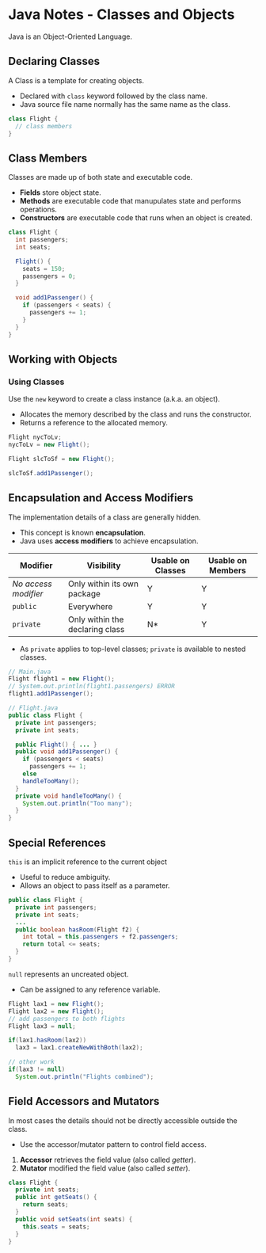 # Java Notes - Classes and Objects

Java is an Object-Oriented Language.

## Declaring Classes

A Class is a template for creating objects.

* Declared with `class` keyword followed by the class name.
* Java source file name normally has the same name as the class.

```java
class Flight {
  // class members
}
```

## Class Members

Classes are made up of both state and executable code.

* **Fields** store object state.
* **Methods** are executable code that manupulates state and performs operations.
* **Constructors** are executable code that runs when an object is created.

```java
class Flight {
  int passengers;
  int seats;

  Flight() {
    seats = 150;
    passengers = 0;
  }

  void add1Passenger() {
    if (passengers < seats) {
      passengers += 1;
    }
  }
}
```

## Working with Objects

### Using Classes

Use the `new` keyword to create a class instance (a.k.a. an object).

* Allocates the memory described by the class and runs the constructor.
* Returns a reference to the allocated memory.

```java
Flight nycToLv;
nycToLv = new Flight();

Flight slcToSf = new Flight();

slcToSf.add1Passenger();
```

## Encapsulation and Access Modifiers

The implementation details of a class are generally hidden.

* This concept is known **encapsulation**.
* Java uses **access modifiers** to achieve encapsulation.

| Modifier | Visibility | Usable on Classes | Usable on Members |
|----------|------------|-------------------|-------------------|
| *No access modifier* | Only within its own package | Y | Y |
| `public` |  Everywhere | Y | Y |
| `private` |  Only within the declaring class | N* | Y |

* As `private` applies to top-level classes; `private` is available to nested classes.

```java
// Main.java
Flight flight1 = new Flight();
// System.out.println(flight1.passengers) ERROR
flight1.add1Passenger();

// Flight.java
public class Flight {
  private int passengers;
  private int seats;

  public Flight() { ... }
  public void add1Passenger() {
    if (passengers < seats)
      passengers += 1;
    else
    handleTooMany();
  }
  private void handleTooMany() {
    System.out.println("Too many");
  }
}
```

## Special References

`this` is an implicit reference to the current object

* Useful to reduce ambiguity.
* Allows an object to pass itself as a parameter.

```java
public class Flight {
  private int passengers;
  private int seats;
  ...
  public boolean hasRoom(Flight f2) {
    int total = this.passengers + f2.passengers;
    return total <= seats;
  }
}
```

`null` represents an uncreated object.

* Can be assigned to any reference variable.

```java
Flight lax1 = new Flight();
Flight lax2 = new Flight();
// add passengers to both flights
Flight lax3 = null;

if(lax1.hasRoom(lax2))
  lax3 = lax1.createNewWithBoth(lax2);

// other work
if(lax3 != null)
  System.out.println("Flights combined");
```

## Field Accessors and Mutators

In most cases the details should not be directly accessible outside the class.

* Use the accessor/mutator pattern to control field access.

1. **Accessor** retrieves the field value (also called *getter*).
2. **Mutator** modified the field value (also called *setter*).

```java
class Flight {
  private int seats;
  public int getSeats() {
    return seats;
  }
  public void setSeats(int seats) {
    this.seats = seats;
  }
}
```
